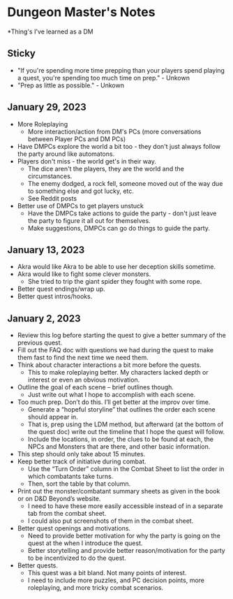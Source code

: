 # Dungeon Master's Notes

*Thing's I've learned as a DM

## Sticky

- "If you're spending more time prepping than your players spend playing a quest, you're spending too much time on prep." - Unkown
- "Prep as little as possible." - Unkown

## January 29, 2023

- More Roleplaying
  - More interaction/action from DM's PCs (more conversations between Player PCs and DM PCs)
- Have DMPCs explore the world a bit too - they don't just always follow the party around like automatons.
- Players don't miss - the world get's in their way.
  - The dice aren't the players, they are the world and the circumstances.
  - The enemy dodged, a rock fell, someone moved out of the way due to something else and got lucky, etc.
  - See Reddit posts
- Better use of DMPCs to get players unstuck
  - Have the DMPCs take actions to guide the party - don't just leave the party to figure it all out for themselves.
  - Make suggestions, DMPCs can go do things to guide the party.

## January 13, 2023

- Akra would like Akra to be able to use her deception skills sometime.
- Akra would like to fight some clever monsters.
  - She tried to trip the giant spider they fought with some rope.
- Better quest endings/wrap up.
- Better quest intros/hooks.

## January 2, 2023

- Review this log before starting the quest to give a better summary of the previous quest.
- Fill out the FAQ doc with questions we had during the quest to make them fast to find the next time we need them.
- Think about character interactions a bit more before the quests.
  - This to make roleplaying better. My characters lacked depth or interest or even an obvious motivation.
- Outline the goal of each scene – brief outlines though.
  - Just write out what I hope to accomplish with each scene.
- Too much prep. Don’t do this. I’ll get better at the improv over time.
  - Generate a “hopeful storyline” that outlines the order each scene should appear in.
  - That is, prep using the LDM method, but afterward (at the bottom of the quest doc) write out the timeline that I hope the quest will follow.
  - Include the locations, in order, the clues to be found at each, the NPCs and Monsters that are there, and other basic information.
- This step should only take about 15 minutes.
- Keep better track of initiative during combat.
  - Use the “Turn Order” column in the Combat Sheet to list the order in which combatants take turns.
  - Then, sort the table by that column.
- Print out the monster/combatant summary sheets as given in the book or on D&D Beyond’s website.
  - I need to have these more easily accessible instead of in a separate tab from the combat sheet.
  - I could also put screenshots of them in the combat sheet.
- Better quest openings and motivations.
  - Need to provide better motivation for why the party is going on the quest at the when I introduce the quest.
  - Better storytelling and provide better reason/motivation for the party to be incentivized to do the quest.
- Better quests.
  - This quest was a bit bland. Not many points of interest.
  - I need to include more puzzles, and PC decision points, more roleplaying, and more tricky combat scenarios.